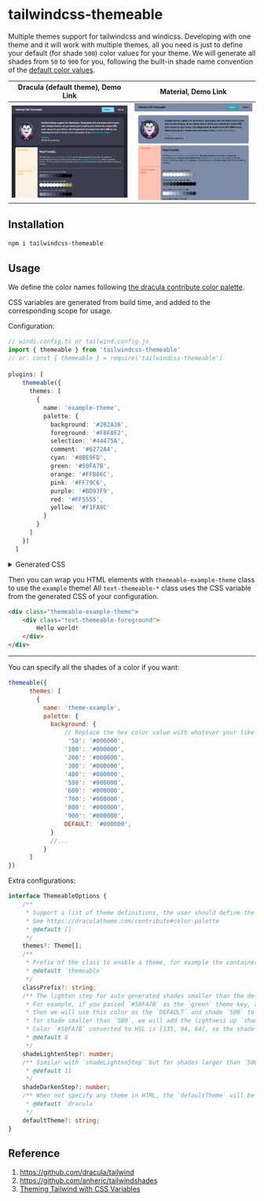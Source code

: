 # tailwindcss-themeable

Multiple themes support for tailwindcss and windicss. Developing with one theme and it will work with multiple themes, all you need is just to define your default (for shade `500`) color values for your theme. We will generate all shades from `50` to `900` for you, following the built-in shade name convention of the [default color values](https://tailwindcss.com/docs/customizing-colors).

|Dracula (default theme), Demo Link|Material, Demo Link|
|-------|--------|
|![dracula](img/dracula.png)|![material](img/material.png)|

## Installation

```bash
npm i tailwindcss-themeable
```

## Usage

We define the color names following [the dracula contribute color palette](https://draculatheme.com/contribute).

CSS variables are generated from build time, and added to the corresponding scope for usage.

Configuration:

```ts
// windi.config.ts or tailwind.config.js
import { themeable } from 'tailwindcss-themeable'
// or: const { themeable } = require('tailwindcss-themeable')

plugins: [
    themeable({
      themes: [
        {
          name: 'example-theme',
          palette: {
            background: '#282A36',
            foreground: '#F8F8F2',
            selection: '#44475A',
            comment: '#6272A4',
            cyan: '#8BE9FD',
            green: '#50FA7B',
            orange: '#FFB86C',
            pink: '#FF79C6',
            purple: '#BD93F9',
            red: '#FF5555',
            yellow: '#F1FA8C'
          }
        }
      ]
    })
  ]
```

<details>

<summary>Generated CSS</summary>

```css
.themeable-example-theme {
    --themeable-background-50: 121, 126, 156;
    --themeable-background-100: 110, 115, 147;
    --themeable-background-200: 92, 97, 124;
    --themeable-background-300: 75, 78, 101;
    --themeable-background-400: 57, 60, 77;
    --themeable-background-500: 40, 42, 54;
    --themeable-background-600: 16, 17, 22;
    --themeable-background-700: 0, 0, 0;
    --themeable-background-800: 0, 0, 0;
    --themeable-background-900: 0, 0, 0;
    --themeable-background: 40, 42, 54;
    --themeable-foreground-50: 255, 255, 255;
    --themeable-foreground-100: 255, 255, 255;
    --themeable-foreground-200: 255, 255, 255;
    --themeable-foreground-300: 255, 255, 255;
    --themeable-foreground-400: 255, 255, 255;
    --themeable-foreground-500: 248, 248, 242;
    --themeable-foreground-600: 228, 228, 206;
    --themeable-foreground-700: 209, 209, 169;
    --themeable-foreground-800: 189, 189, 133;
    --themeable-foreground-900: 169, 169, 96;
    --themeable-foreground: 248, 248, 242;
    --themeable-selection-50: 159, 162, 183;
    --themeable-selection-100: 147, 151, 174;
    --themeable-selection-200: 124, 129, 156;
    --themeable-selection-300: 103, 108, 136;
    --themeable-selection-400: 86, 89, 113;
    --themeable-selection-500: 68, 71, 90;
    --themeable-selection-600: 44, 46, 58;
    --themeable-selection-700: 20, 21, 26;
    --themeable-selection-800: 0, 0, 0;
    --themeable-selection-900: 0, 0, 0;
    --themeable-selection: 68, 71, 90;
    --themeable-comment-50: 214, 218, 231;
    --themeable-comment-100: 201, 207, 224;
    --themeable-comment-200: 175, 184, 209;
    --themeable-comment-300: 150, 160, 194;
    --themeable-comment-400: 124, 137, 179;
    --themeable-comment-500: 98, 114, 164;
    --themeable-comment-600: 76, 89, 130;
    --themeable-comment-700: 55, 65, 95;
    --themeable-comment-800: 34, 40, 59;
    --themeable-comment-900: 14, 16, 24;
    --themeable-comment: 98, 114, 164;
    --themeable-cyan-50: 255, 255, 255;
    --themeable-cyan-100: 255, 255, 255;
    --themeable-cyan-200: 255, 255, 255;
    --themeable-cyan-300: 219, 248, 254;
    --themeable-cyan-400: 179, 241, 254;
    --themeable-cyan-500: 139, 233, 253;
    --themeable-cyan-600: 84, 223, 252;
    --themeable-cyan-700: 29, 212, 251;
    --themeable-cyan-800: 4, 182, 220;
    --themeable-cyan-900: 3, 136, 165;
    --themeable-cyan: 139, 233, 253;
    --themeable-green-50: 255, 255, 255;
    --themeable-green-100: 239, 255, 243;
    --themeable-green-200: 199, 253, 213;
    --themeable-green-300: 159, 252, 183;
    --themeable-green-400: 120, 251, 153;
    --themeable-green-500: 80, 250, 123;
    --themeable-green-600: 25, 248, 82;
    --themeable-green-700: 6, 212, 58;
    --themeable-green-800: 4, 157, 43;
    --themeable-green-900: 3, 103, 28;
    --themeable-green: 80, 250, 123;
    --themeable-orange-50: 255, 255, 255;
    --themeable-orange-100: 255, 255, 255;
    --themeable-orange-200: 255, 243, 230;
    --themeable-orange-300: 255, 223, 190;
    --themeable-orange-400: 255, 204, 149;
    --themeable-orange-500: 255, 184, 108;
    --themeable-orange-600: 255, 157, 52;
    --themeable-orange-700: 251, 130, 0;
    --themeable-orange-800: 195, 101, 0;
    --themeable-orange-900: 139, 72, 0;
    --themeable-orange: 255, 184, 108;
    --themeable-pink-50: 255, 255, 255;
    --themeable-pink-100: 255, 255, 255;
    --themeable-pink-200: 255, 243, 250;
    --themeable-pink-300: 255, 203, 233;
    --themeable-pink-400: 255, 162, 215;
    --themeable-pink-500: 255, 121, 198;
    --themeable-pink-600: 255, 65, 174;
    --themeable-pink-700: 255, 9, 150;
    --themeable-pink-800: 208, 0, 119;
    --themeable-pink-900: 152, 0, 87;
    --themeable-pink: 255, 121, 198;
    --themeable-purple-50: 255, 255, 255;
    --themeable-purple-100: 255, 255, 255;
    --themeable-purple-200: 255, 255, 255;
    --themeable-purple-300: 236, 224, 253;
    --themeable-purple-400: 213, 186, 251;
    --themeable-purple-500: 189, 147, 249;
    --themeable-purple-600: 157, 94, 246;
    --themeable-purple-700: 124, 41, 243;
    --themeable-purple-800: 96, 12, 216;
    --themeable-purple-900: 72, 9, 163;
    --themeable-purple: 189, 147, 249;
    --themeable-red-50: 255, 255, 255;
    --themeable-red-100: 255, 248, 248;
    --themeable-red-200: 255, 207, 207;
    --themeable-red-300: 255, 167, 167;
    --themeable-red-400: 255, 126, 126;
    --themeable-red-500: 255, 85, 85;
    --themeable-red-600: 255, 29, 29;
    --themeable-red-700: 228, 0, 0;
    --themeable-red-800: 172, 0, 0;
    --themeable-red-900: 116, 0, 0;
    --themeable-red: 255, 85, 85;
    --themeable-yellow-50: 255, 255, 255;
    --themeable-yellow-100: 255, 255, 255;
    --themeable-yellow-200: 255, 255, 255;
    --themeable-yellow-300: 251, 253, 218;
    --themeable-yellow-400: 246, 252, 179;
    --themeable-yellow-500: 241, 250, 140;
    --themeable-yellow-600: 234, 248, 86;
    --themeable-yellow-700: 228, 245, 32;
    --themeable-yellow-800: 196, 212, 9;
    --themeable-yellow-900: 146, 159, 7;
    --themeable-yellow: 241, 250, 140;
}
```

</details>

Then you can wrap you HTML elements with `themeable-example-theme` class to use the `example` theme! All `text-themeable-*` class uses the CSS variable from the generated CSS of your configuration.

```html
<div class="themeable-example-theme">
    <div class="text-themeable-foreground">
        Hello world!
    </div>
</div>
```

<hr>

You can specify all the shades of a color if you want:

```js
themeable({
      themes: [
        {
          name: 'theme-example',
          palette: {
            background: {
                // Replace the hex color value with whatever your like
                 '50': '#000000',
                '100': '#000000',
                '200': '#000000',
                '300': '#000000',
                '400': '#000000',
                '500': '#000000',
                '600': '#000000',
                '700': '#000000',
                '800': '#000000',
                '900': '#000000',
                DEFAULT: '#000000',
            }
            //...
          }
      ]
})
```

Extra configurations:

```ts
interface ThemeableOptions {
    /**
     * Support a list of theme definitions, the user should define the colors of the theme follow the contribute of Dracula theme.
     * See https://draculatheme.com/contribute#color-palette
     * @default []
     */
    themes?: Theme[];
    /**
     * Prefix of the class to enable a theme, for example the container with class `${classPrefix}-dracula` will enable dracula theme in its children elements
     * @default `themeable`
     */
    classPrefix?: string;
    /** The lighten step for auto generated shades smaller than the default `500` color
     * For example, if you passed `#50FA7B` as the `green` theme key, and `shadeLightenStep` is 8,
     * then we will use this color as the `DEFAULT` and shade `500` to generate all other shades of `green`,
     * for shade smaller than `500`, we will add the lightness up `shadeLightenStep` in per 100 gap.
     * Color `#50FA7B` converted to HSL is [135, 94, 64], so the shade `400` will be computed to [135, 94, 72]
     * @default 8
     */
    shadeLightenStep?: number;
    /** Similar with `shadeLightenStep` but for shades larger than `500`
     * @default 11
     */
    shadeDarkenStep?: number;
    /** When not specify any theme in HTML, the `defaultTheme` will be used
     * @default `dracula`
     */
    defaultTheme?: string;
}
```

## Reference

1. https://github.com/dracula/tailwind
2. https://github.com/anheric/tailwindshades
3. [Theming Tailwind with CSS Variables](https://www.youtube.com/watch?v=MAtaT8BZEAo)
